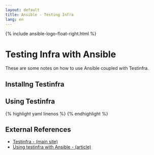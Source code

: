 ```yaml
---
layout: default
title: Ansible - Testing Infra
lang: en
---
```

{% include ansible-logo-float-right.html %}
# Testing Infra with Ansible

These are some notes on how to use Ansible coupled with Testinfra.

## Installng Testinfra

## Using Testinfra

{% highlight yaml linenos %}
{% endhighlight %}

## External References

* [Testinfra - (main site)](https://testinfra.readthedocs.io/en/latest/)
* [Using testinfra with Ansible - (article)](https://opensource.com/article/19/5/using-testinfra-ansible-verify-server-state)
